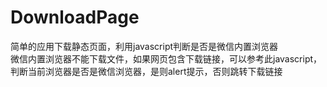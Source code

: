 # DownloadPage  
简单的应用下载静态页面，利用javascript判断是否是微信内置浏览器  
微信内置浏览器不能下载文件，如果网页包含下载链接，可以参考此javascript，判断当前浏览器是否是微信浏览器，是则alert提示，否则跳转下载链接